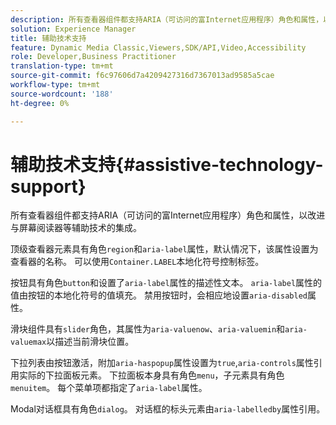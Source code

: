 ```yaml
---
description: 所有查看器组件都支持ARIA（可访问的富Internet应用程序）角色和属性，以改进与屏幕阅读器等辅助技术的集成。
solution: Experience Manager
title: 辅助技术支持
feature: Dynamic Media Classic,Viewers,SDK/API,Video,Accessibility
role: Developer,Business Practitioner
translation-type: tm+mt
source-git-commit: f6c97606d7a4209427316d7367013ad9585a5cae
workflow-type: tm+mt
source-wordcount: '188'
ht-degree: 0%

---
```



# 辅助技术支持{#assistive-technology-support}

所有查看器组件都支持ARIA（可访问的富Internet应用程序）角色和属性，以改进与屏幕阅读器等辅助技术的集成。

顶级查看器元素具有角色`region`和`aria-label`属性，默认情况下，该属性设置为查看器的名称。 可以使用`Container.LABEL`本地化符号控制标签。

按钮具有角色`button`和设置了`aria-label`属性的描述性文本。 `aria-label`属性的值由按钮的本地化符号的值填充。 禁用按钮时，会相应地设置`aria-disabled`属性。

滑块组件具有`slider`角色，其属性为`aria-valuenow`、`aria-valuemin`和`aria-valuemax`以描述当前滑块位置。

下拉列表由按钮激活，附加`aria-haspopup`属性设置为`true`,`aria-controls`属性引用实际的下拉面板元素。 下拉面板本身具有角色`menu`，子元素具有角色`menuitem`。 每个菜单项都指定了`aria-label`属性。

Modal对话框具有角色`dialog`。 对话框的标头元素由`aria-labelledby`属性引用。
